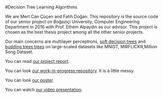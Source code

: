 #Decision Tree Learning Algorithms

We are Mert Can Çüçen and Fatih Doğan. This repository is the source code of our senior project on Boğaziçi University, Computer Engineering Department in 2016 with Prof. Ethem Alpaydın as our advisor. This project is chosen as the best thesis project among all the other senior projects. 

Our main concerns are multilayer perceptrons, [soft decision trees](http://www.cmpe.boun.edu.tr/~ethem/files/papers/icpr2012_softtree.pdf) and [budding trees trees](http://www.cmpe.boun.edu.tr/~ethem/files/papers/ozan-budding-icpr2014.pdf) on large-scaled datasets like MNIST, MIRFLICKR,Million Song Dataset.

You can read [our project report](https://drive.google.com/file/d/0B19XvF5mbR4NcWhkUEdYR2xYV0U/view?usp=sharing).

You can look [our work-in-progress repository](https://github.com/mrtcnnccn/Decision-Tree). It is a little messy.

You can look [our poster](https://drive.google.com/file/d/0B19XvF5mbR4NcG91SHBEU3JnQWs/view?usp=sharing).

You can watch [our video presentation](https://www.youtube.com/watch?v=J3vAcYoU6BA).
